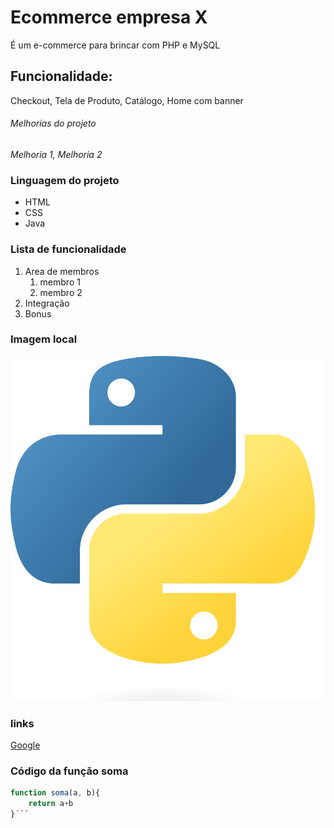 # Ecommerce **empresa X**
É um e-commerce para brincar com PHP e MySQL

## Funcionalidade:
Checkout, Tela de Produto, Catálogo, Home com banner


###### Melhorias do projeto
_Melhoria 1, Melhoria 2_

### Linguagem do projeto
* HTML
* CSS
* Java
### Lista de funcionalidade
1. Area de membros
    1. membro 1
    2. membro 2
2. Integração
3. Bonus


### Imagem local
![Logo do python](img/Python-logo-notext.svg.png)

### links
[Google](https://www.google.com)

### Código da função soma

```javascript
function soma(a, b){
    return a+b
}´´´